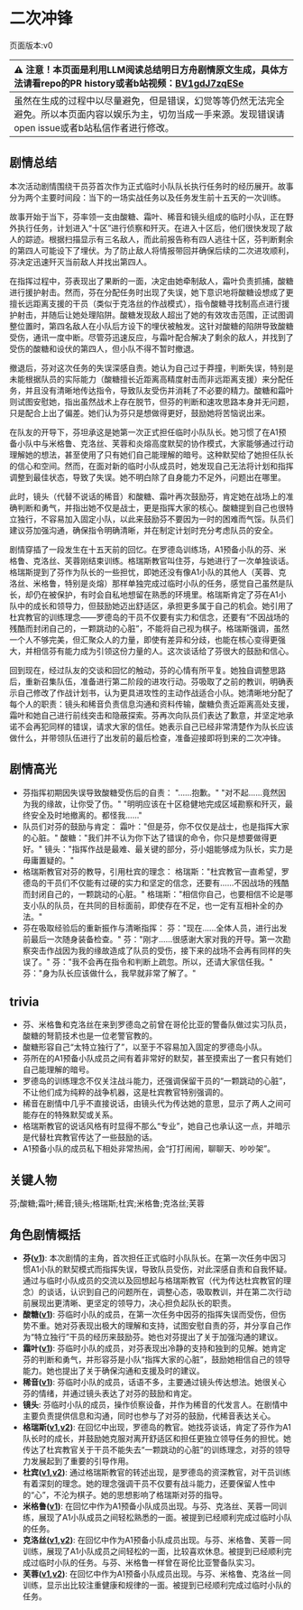 # 二次冲锋
页面版本:v0
 

| :warning: 注意！本页面是利用LLM阅读总结明日方舟剧情原文生成，具体方法请看repo的PR history或者b站视频：[BV1gdJ7zqESe](https://www.bilibili.com/video/BV1gdJ7zqESe/)         |
|:----------------------------|
| 虽然在生成的过程中以尽量避免，但是错误，幻觉等等仍然无法完全避免。所以本页面内容以娱乐为主，切勿当成一手来源。发现错误请open issue或者b站私信作者进行修改。|



## 剧情总结
本次活动剧情围绕干员芬首次作为正式临时小队队长执行任务时的经历展开。故事分为两个主要时间段：当下的一场实战任务以及任务发生前十五天的一次训练。

故事开始于当下，芬率领一支由酸糖、霜叶、稀音和镜头组成的临时小队，正在野外执行任务，计划进入“十区”进行侦察和歼灭。在进入十区后，他们很快发现了敌人的踪迹。根据扫描显示有三名敌人，而此前报告称有四人逃往十区，芬判断剩余的第四人可能设下了埋伏。为了防止敌人将情报带回并确保后续的二次进攻顺利，芬决定迅速歼灭当前敌人并找出第四人。

在指挥过程中，芬表现出了果断的一面，决定由她牵制敌人，霜叶负责抓捕，酸糖进行援护射击。然而，芬在分配任务时出现了失误，她下意识地将酸糖设想成了更擅长远距离支援的干员（类似于克洛丝的作战模式），指令酸糖寻找制高点进行援护射击，并随后让她处理陷阱。酸糖发现敌人超出了她的有效攻击范围，正试图调整位置时，第四名敌人在小队后方设下的埋伏被触发。这针对酸糖的陷阱导致酸糖受伤，通讯一度中断。尽管芬迅速反应，与霜叶配合解决了剩余的敌人，并找到了受伤的酸糖和设伏的第四人，但小队不得不暂时撤退。

撤退后，芬对这次任务的失误深感自责。她认为自己过于莽撞，判断失误，特别是未能根据队员的实际能力（酸糖擅长近距离高精度射击而非远距离支援）来分配任务，并且没有清晰地传达指令，导致队友受伤并消耗了不必要的精力。酸糖和霜叶则试图安慰她，指出虽然战术上存在脱节，但芬的判断和速攻思路本身并无问题，只是配合上出了偏差。她们认为芬只是想做得更好，鼓励她将苦恼说出来。

在队友的开导下，芬坦承这是她第一次正式担任临时小队队长。她习惯了在A1预备小队中与米格鲁、克洛丝、芙蓉和炎熔高度默契的协作模式，大家能够通过行动理解她的想法，甚至使用了只有她们自己能理解的暗号。这种默契给了她担任队长的信心和空间。然而，在面对新的临时小队成员时，她发现自己无法将计划和指挥调整到最佳状态，导致了失误。她不明白除了自身能力不足外，问题出在哪里。

此时，镜头（代替不说话的稀音）和酸糖、霜叶再次鼓励芬，肯定她在战场上的准确判断和勇气，并指出她不仅是战士，更是指挥大家的核心。酸糖提到自己也很特立独行，不容易加入固定小队，以此来鼓励芬不要因为一时的困难而气馁。队员们建议芬加强沟通，确保指令明确清晰，并在制定计划时充分考虑队员的安全。

剧情穿插了一段发生在十五天前的回忆。在罗德岛训练场，A1预备小队的芬、米格鲁、克洛丝、芙蓉刚结束训练。格瑞斯教官叫住芬，与她进行了一次单独谈话。格瑞斯提到了芬作为队长的一些担忧，即她还没有像A1小队的其他人（芙蓉、克洛丝、米格鲁，特别是炎熔）那样单独完成过临时小队的任务，感觉自己虽然是队长，却仍在被保护，有时会自私地想留在熟悉的环境里。格瑞斯肯定了芬在A1小队中的成长和领导力，但鼓励她迈出舒适区，承担更多属于自己的机会。她引用了杜宾教官的训练理念——罗德岛的干员不仅要有实力和信念，还要有“不因战场的残酷而封闭自己的，一颗跳动的心脏”，不能将自己视为棋子。格瑞斯强调，虽然一个人不够完美，但汇聚众人的力量，即使有差异和分歧，也能在核心变得更强大，并相信芬有能力成为引领这份力量的人。这次谈话给了芬很大的鼓励和信心。

回到现在，经过队友的交谈和回忆的触动，芬的心情有所平复。她独自调整思路后，重新召集队伍，准备进行第二阶段的进攻行动。芬吸取了之前的教训，明确表示自己修改了作战计划书，认为更具进攻性的主动作战适合小队。她清晰地分配了每个人的职责：镜头和稀音负责信息沟通和资料传输，酸糖负责近距离高处支援，霜叶和她自己进行前线突击和隐蔽探索。芬再次向队员们表达了歉意，并坚定地承诺不会再犯同样的错误，请求大家的信任。她表示自己已经非常清楚作为队长应该做什么，并带领队伍进行了出发前的最后检查，准备迎接即将到来的二次冲锋。
## 剧情高光
- 芬指挥初期因失误导致酸糖受伤后的自责：
  "......抱歉。"
  "对不起......竟然因为我的缘故，让你受了伤。"
  "明明应该在十区稳健地完成区域勘察和歼灭，最终安全及时地撤离的。都怪我......"
- 队员们对芬的鼓励与肯定：
  霜叶："但是芬，你不仅仅是战士，也是指挥大家的心脏。"
  酸糖："我们并不认为你下达了错误的命令，你只是想要做得更好。"
  镜头："指挥作战是最难、最关键的部分，芬小姐能够成为队长，实力是毋庸置疑的。"
- 格瑞斯教官对芬的教导，引用杜宾的理念：
  格瑞斯："杜宾教官一直希望，罗德岛的干员们不仅能有过硬的实力和坚定的信念，还要有……不因战场的残酷而封闭自己的，一颗跳动的心脏。"
  格瑞斯："相信你自己，也要相信不论是哪支小队的队员，在共同的目标面前，即使存在不足，也一定有互相补全的办法。"
- 芬在吸取经验后的重新振作与清晰指挥：
  芬："现在......全体人员，进行出发前最后一次随身装备检查。"
  芬："刚才......很感谢大家对我的开导。第一次勘察突击作战因为我的缘故造成了队员的受伤，接下来的战场不会再有同样的失误了。"
  芬："我不会再在指令和判断上疏忽。所以，还请大家信任我。"
  芬："身为队长应该做什么，我早就非常了解了。"
## trivia
- 芬、米格鲁和克洛丝在来到罗德岛之前曾在哥伦比亚的警备队做过实习队员，酸糖的弩箭技术也是一位老警官教的。
- 酸糖形容自己“太特立独行了”，以至于不容易加入固定的罗德岛小队。
- 芬所在的A1预备小队成员之间有着非常好的默契，甚至摸索出了一套只有她们自己能理解的暗号。
- 罗德岛的训练理念不仅关注战斗能力，还强调保留干员的“一颗跳动的心脏”，不让他们成为纯粹的战争机器，这是杜宾教官特别强调的。
- 稀音在剧情中几乎不直接说话，由镜头代为传达她的意思，显示了两人之间可能存在的特殊默契或关系。
- 格瑞斯教官的说话风格有时显得不那么“专业”，她自己也承认这一点，并暗示是代替杜宾教官传达了一些鼓励的话。
- A1预备小队的成员私下相处非常热闹，会“打打闹闹，聊聊天、吵吵架”。
## 关键人物
芬;酸糖;霜叶;稀音;镜头;格瑞斯;杜宾;米格鲁;克洛丝;芙蓉
## 角色剧情概括
-   **芬([v1](../chars/char_123_fang.md))**: 本次剧情的主角，首次担任正式临时小队队长。在第一次任务中因习惯A1小队的默契模式而指挥失误，导致队员受伤，对此深感自责和自我怀疑。通过与临时小队成员的交流以及回想起与格瑞斯教官（代为传达杜宾教官的理念）的谈话，认识到自己的问题所在，调整心态，吸取教训，并在第二次行动前展现出更清晰、更坚定的领导力，决心担负起队长的职责。
-   **酸糖([v1](../chars/char_366_acdrop.md))**: 芬临时小队的成员，在第一次任务中因芬的指挥失误而受伤，但伤势不重。她对芬表现出极大的理解和支持，试图安慰自责的芬，并分享自己作为“特立独行”干员的经历来鼓励芬。她也对芬提出了关于加强沟通的建议。
-   **霜叶([v1](../chars/char_193_frostl.md))**: 芬临时小队的成员，对芬表现出冷静的支持和独到的见解。她肯定芬的判断和勇气，并形容芬是小队“指挥大家的心脏”，鼓励她相信自己的领导能力。她也提出了关于确保沟通和支援及时的建议。
-   **稀音([v1](../chars/char_336_folivo.md))**: 芬临时小队的成员，话语不多，主要通过镜头传达想法。她很关心芬的情绪，并通过镜头表达了对芬的鼓励和肯定。
-   **镜头**: 芬临时小队的成员，操作侦察设备，并作为稀音的代发言人。在剧情中主要负责提供信息和沟通，同时也参与了对芬的鼓励，代稀音表达关心。
-   **格瑞斯([v1](../chars/extended_char_ge_rui_si.md),[v2](../char_v3/extended_char_ge_rui_si.md))**: 在回忆中出现，罗德岛的教官。她找芬谈话，肯定了芬作为A1队长时的成长，并鼓励她克服对离开舒适区和担任更独立领导任务的担忧。她传达了杜宾教官关于干员不能失去“一颗跳动的心脏”的训练理念，对芬的领导力发展起到了重要的引导作用。
-   **杜宾([v1](../chars/char_130_doberm.md),[v2](../char_v3/char_130_doberm.md))**: 通过格瑞斯教官的转述出现，是罗德岛的资深教官，对干员训练有着深刻的理念。她的理念强调干员不仅要有战斗能力，还要保留人性中的“心”，不沦为棋子。她的思想影响了格瑞斯对芬的指导。
-   **米格鲁([v1](../chars/char_122_beagle.md))**: 在回忆中作为A1预备小队成员出现。与芬、克洛丝、芙蓉一同训练，展现了A1小队成员之间轻松熟悉的一面。被提到已经顺利完成过临时小队的任务。
-   **克洛丝([v1](../chars/char_124_kroos.md),[v2](../char_v3/char_124_kroos.md))**: 在回忆中作为A1预备小队成员出现。与芬、米格鲁、芙蓉一同训练，展现了A1小队成员之间轻松的一面，比较喜欢休息。被提到已经顺利完成过临时小队的任务。与芬、米格鲁一样曾在哥伦比亚警备队实习。
-   **芙蓉([v1](../chars/char_120_hibisc.md),[v2](../char_v3/char_120_hibisc.md))**: 在回忆中作为A1预备小队成员出现。与芬、米格鲁、克洛丝一同训练，显示出比较注重健康和规律的一面。被提到已经顺利完成过临时小队的任务。
